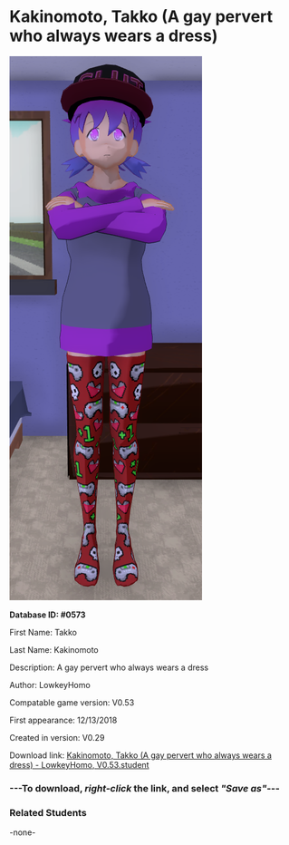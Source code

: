 # Kakinomoto, Takko (A gay pervert who always wears a dress)

<img src="../../Files/Images/Kakinomoto, Takko (A gay pervert who always wears a dress).png" title="Kakinomoto, Takko (A gay pervert who always wears a dress) - LowkeyHomo, V0.53">

**Database ID: #0573**

First Name: Takko

Last Name: Kakinomoto

Description: A gay pervert who always wears a dress

Author: LowkeyHomo

Compatable game version: V0.53

First appearance: 12/13/2018

Created in version: V0.29

Download link: <a href="https://raw.githubusercontent.com/Arbiter1223/Daigaku-Gurashi-Custom-Students/master/Files/Student%20Files/Kakinomoto%2C%20Takko%20(A%20gay%20pervert%20who%20always%20wears%20a%20dress)%20-%20LowkeyHomo%2C%20V0.53.student">Kakinomoto, Takko (A gay pervert who always wears a dress) - LowkeyHomo, V0.53.student</a>

### ---**To download, _right-click_ the link, and select _"Save as"_**---

### Related Students

-none-
